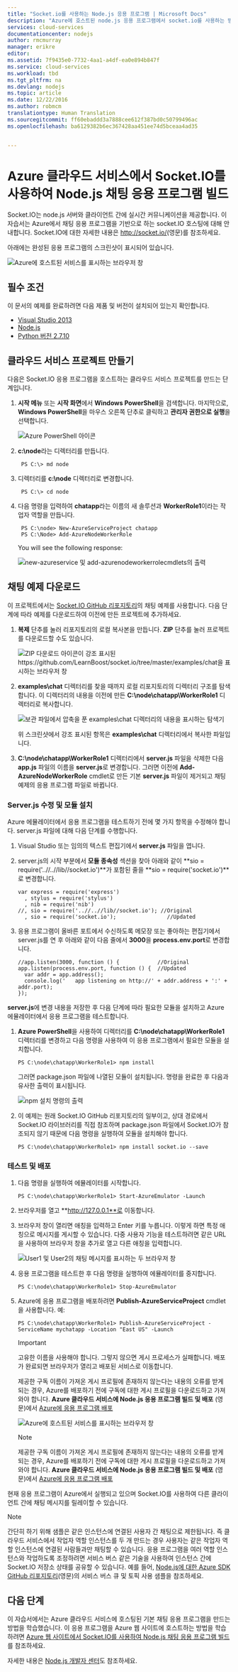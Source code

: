 ```yaml
---
title: "Socket.io를 사용하는 Node.js 응용 프로그램 | Microsoft Docs"
description: "Azure에 호스트된 node.js 응용 프로그램에서 socket.io를 사용하는 방법을 알아봅니다."
services: cloud-services
documentationcenter: nodejs
author: rmcmurray
manager: erikre
editor: 
ms.assetid: 7f9435e0-7732-4aa1-a4df-ea0e894b847f
ms.service: cloud-services
ms.workload: tbd
ms.tgt_pltfrm: na
ms.devlang: nodejs
ms.topic: article
ms.date: 12/22/2016
ms.author: robmcm
translationtype: Human Translation
ms.sourcegitcommit: ff60ebaddd3a7888cee612f387bd0c50799496ac
ms.openlocfilehash: ba6129382b6ec367428aa451ee74d5bceaa4ad35


---
```

# <a name="build-a-nodejs-chat-application-with-socketio-on-an-azure-cloud-service"></a>Azure 클라우드 서비스에서 Socket.IO를 사용하여 Node.js 채팅 응용 프로그램 빌드
Socket.IO는 node.js 서버와 클라이언트 간에 실시간 커뮤니케이션을 제공합니다. 이 자습서는 Azure에서 채팅 응용 프로그램을 기반으로 하는 socket.IO 호스팅에 대해 안내합니다. Socket.IO에 대한 자세한 내용은 <http://socket.io/>(영문)를 참조하세요.

아래에는 완성된 응용 프로그램의 스크린샷이 표시되어 있습니다.

![Azure에 호스트된 서비스를 표시하는 브라우저 창][completed-app]  

## <a name="prerequisites"></a>필수 조건
이 문서의 예제를 완료하려면 다음 제품 및 버전이 설치되어 있는지 확인합니다.

* [Visual Studio 2013](https://www.visualstudio.com/en-us/downloads/download-visual-studio-vs.aspx)
* [Node.js](https://nodejs.org/download/)
* [Python 버전 2.7.10](https://www.python.org/)

## <a name="create-a-cloud-service-project"></a>클라우드 서비스 프로젝트 만들기
다음은 Socket.IO 응용 프로그램을 호스트하는 클라우드 서비스 프로젝트를 만드는 단계입니다.

1. **시작 메뉴** 또는 **시작 화면**에서 **Windows PowerShell**을 검색합니다. 마지막으로, **Windows PowerShell**을 마우스 오른쪽 단추로 클릭하고 **관리자 권한으로 실행**을 선택합니다.
   
    ![Azure PowerShell 아이콘][powershell-menu]
2. **c:\\node**라는 디렉터리를 만듭니다. 
   
        PS C:\> md node
3. 디렉터리를 **c:\\node** 디렉터리로 변경합니다.
   
        PS C:\> cd node
4. 다음 명령을 입력하여 **chatapp**라는 이름의 새 솔루션과 **WorkerRole1**이라는 작업자 역할을 만듭니다.
   
        PS C:\node> New-AzureServiceProject chatapp
        PS C:\Node> Add-AzureNodeWorkerRole
   
    You will see the following response:
   
    ![new-azureservice 및 add-azurenodeworkerrolecmdlets의 출력](./media/cloud-services-nodejs-chat-app-socketio/socketio-1.png)

## <a name="download-the-chat-example"></a>채팅 예제 다운로드
이 프로젝트에서는 [Socket.IO GitHub 리포지토리](영문)의 채팅 예제를 사용합니다. 다음 단계에 따라 예제를 다운로드하여 이전에 만든 프로젝트에 추가하세요.

1. **복제** 단추를 눌러 리포지토리의 로컬 복사본을 만듭니다. **ZIP** 단추를 눌러 프로젝트를 다운로드할 수도 있습니다.
   
   ![ZIP 다운로드 아이콘이 강조 표시된 https://github.com/LearnBoost/socket.io/tree/master/examples/chat을 표시하는 브라우저 창][chat-example-view]
2. **examples\\chat** 디렉터리를 찾을 때까지 로컬 리포지토리의 디렉터리 구조를 탐색합니다. 이 디렉터리의 내용을 이전에 만든 **C:\\node\\chatapp\\WorkerRole1** 디렉터리로 복사합니다.
   
   ![보관 파일에서 압축을 푼 examples\\chat 디렉터리의 내용을 표시하는 탐색기][chat-contents]
   
   위 스크린샷에서 강조 표시된 항목은 **examples\\chat** 디렉터리에서 복사한 파일입니다.
3. **C:\\node\\chatapp\\WorkerRole1** 디렉터리에서 **server.js** 파일을 삭제한 다음 **app.js** 파일의 이름을 **server.js**로 변경합니다. 그러면 이전에 **Add-AzureNodeWorkerRole** cmdlet로 만든 기본 **server.js** 파일이 제거되고 채팅 예제의 응용 프로그램 파일로 바뀝니다.

### <a name="modify-serverjs-and-install-modules"></a>Server.js 수정 및 모듈 설치
Azure 에뮬레이터에서 응용 프로그램을 테스트하기 전에 몇 가지 항목을 수정해야 합니다. server.js 파일에 대해 다음 단계를 수행합니다.

1. Visual Studio 또는 임의의 텍스트 편집기에서 **server.js** 파일을 엽니다.
2. server.js의 시작 부분에서 **모듈 종속성** 섹션을 찾아 아래와 같이 **sio = require('..//..//lib//socket.io')**가 포함된 줄을 **sio = require('socket.io')**로 변경합니다.
   
       var express = require('express')
         , stylus = require('stylus')
         , nib = require('nib')
       //, sio = require('..//..//lib//socket.io'); //Original
         , sio = require('socket.io');                //Updated
3. 응용 프로그램이 올바른 포트에서 수신하도록 메모장 또는 좋아하는 편집기에서 server.js를 연 후 아래와 같이 다음 줄에서 **3000**을 **process.env.port**로 변경합니다.
   
       //app.listen(3000, function () {            //Original
       app.listen(process.env.port, function () {  //Updated
         var addr = app.address();
         console.log('   app listening on http://' + addr.address + ':' + addr.port);
       });

**server.js**에 변경 내용을 저장한 후 다음 단계에 따라 필요한 모듈을 설치하고 Azure 에뮬레이터에서 응용 프로그램을 테스트합니다.

1. **Azure PowerShell**을 사용하여 디렉터리를 **C:\\node\\chatapp\\WorkerRole1** 디렉터리를 변경하고 다음 명령을 사용하여 이 응용 프로그램에서 필요한 모듈을 설치합니다.
   
       PS C:\node\chatapp\WorkerRole1> npm install
   
   그러면 package.json 파일에 나열된 모듈이 설치됩니다. 명령을 완료한 후 다음과 유사한 출력이 표시됩니다.
   
   ![npm 설치 명령의 출력][The-output-of-the-npm-install-command]
2. 이 예제는 원래 Socket.IO GitHub 리포지토리의 일부이고, 상대 경로에서 Socket.IO 라이브러리를 직접 참조하며 package.json 파일에서 Socket.IO가 참조되지 않기 때문에 다음 명령을 실행하여 모듈을 설치해야 합니다.
   
       PS C:\node\chatapp\WorkerRole1> npm install socket.io --save

### <a name="test-and-deploy"></a>테스트 및 배포
1. 다음 명령을 실행하여 에뮬레이터를 시작합니다.
   
       PS C:\node\chatapp\WorkerRole1> Start-AzureEmulator -Launch
2. 브라우저를 열고 **http://127.0.0.1**로 이동합니다.
3. 브라우저 창이 열리면 애칭을 입력하고 Enter 키를 누릅니다.
   이렇게 하면 특정 애칭으로 메시지를 게시할 수 있습니다. 다중 사용자 기능을 테스트하려면 같은 URL을 사용하여 브라우저 창을 추가로 열고 다른 애칭을 입력합니다.
   
   ![User1 및 User2의 채팅 메시지를 표시하는 두 브라우저 창](./media/cloud-services-nodejs-chat-app-socketio/socketio-8.png)
4. 응용 프로그램을 테스트한 후 다음 명령을 실행하여 에뮬레이터를 중지합니다.
   
       PS C:\node\chatapp\WorkerRole1> Stop-AzureEmulator
5. Azure에 응용 프로그램을 배포하려면 **Publish-AzureServiceProject** cmdlet을 사용합니다. 예:
   
       PS C:\node\chatapp\WorkerRole1> Publish-AzureServiceProject -ServiceName mychatapp -Location "East US" -Launch
   
   > [!IMPORTANT]
   > 고유한 이름을 사용해야 합니다. 그렇지 않으면 게시 프로세스가 실패합니다. 배포가 완료되면 브라우저가 열리고 배포된 서비스로 이동합니다.
   > 
   > 제공한 구독 이름이 가져온 게시 프로필에 존재하지 않는다는 내용의 오류를 받게 되는 경우, Azure를 배포하기 전에 구독에 대한 게시 프로필을 다운로드하고 가져와야 합니다. **Azure 클라우드 서비스에 Node.js 응용 프로그램 빌드 및 배포** (영문)에서 [Azure에 응용 프로그램 배포](https://azure.microsoft.com/develop/nodejs/tutorials/getting-started/)
   > 
   > 
   
   ![Azure에 호스트된 서비스를 표시하는 브라우저 창][completed-app]
   
   > [!NOTE]
   > 제공한 구독 이름이 가져온 게시 프로필에 존재하지 않는다는 내용의 오류를 받게 되는 경우, Azure를 배포하기 전에 구독에 대한 게시 프로필을 다운로드하고 가져와야 합니다. **Azure 클라우드 서비스에 Node.js 응용 프로그램 빌드 및 배포** (영문)에서 [Azure에 응용 프로그램 배포](https://azure.microsoft.com/develop/nodejs/tutorials/getting-started/)
   > 
   > 

현재 응용 프로그램이 Azure에서 실행되고 있으며 Socket.IO를 사용하여 다른 클라이언트 간에 채팅 메시지를 릴레이할 수 있습니다.

> [!NOTE]
> 간단히 하기 위해 샘플은 같은 인스턴스에 연결된 사용자 간 채팅으로 제한됩니다. 즉 클라우드 서비스에서 작업자 역할 인스턴스를 두 개 만드는 경우 사용자는 같은 작업자 역할 인스턴스에 연결된 사람들과만 채팅할 수 있습니다. 응용 프로그램을 여러 역할 인스턴스와 작업하도록 조정하려면 서비스 버스 같은 기술을 사용하여 인스턴스 간에 Socket.IO 저장소 상태를 공유할 수 있습니다. 예를 들어, [Node.js에 대한 Azure SDK GitHub 리포지토리](https://github.com/WindowsAzure/azure-sdk-for-node)(영문)의 서비스 버스 큐 및 토픽 사용 샘플을 참조하세요.
> 
> 

## <a name="next-steps"></a>다음 단계
이 자습서에서는 Azure 클라우드 서비스에 호스팅된 기본 채팅 응용 프로그램을 만드는 방법을 학습했습니다. 이 응용 프로그램을 Azure 웹 사이트에 호스트하는 방법을 학습하려면 [Azure 웹 사이트에서 Socket.IO를 사용하여 Node.js 채팅 응용 프로그램 빌드][chatwebsite]를 참조하세요.

자세한 내용은 [Node.js 개발자 센터](/develop/nodejs/)도 참조하세요.

[chatwebsite]: /develop/nodejs/tutorials/website-using-socketio/

[Azure SLA]: http://www.windowsazure.com/support/sla/
[Azure SDK for Node.js GitHub repository]: https://github.com/WindowsAzure/azure-sdk-for-node
[completed-app]: ./media/cloud-services-nodejs-chat-app-socketio/socketio-10.png
[Azure SDK for Node.js]: https://www.windowsazure.com/develop/nodejs/
[Node.js Web Application]: https://www.windowsazure.com/develop/nodejs/tutorials/getting-started/
[Socket.IO GitHub 리포지토리]: https://github.com/LearnBoost/socket.io/tree/0.9.14
[Azure Considerations]: #windowsazureconsiderations
[Hosting the Chat Example in a Worker Role]: #hostingthechatexampleinawebrole
[Summary and Next Steps]: #summary
[powershell-menu]: ./media/cloud-services-nodejs-chat-app-socketio/azure-powershell-start.png

[chat example]: https://github.com/LearnBoost/socket.io/tree/master/examples/chat
[chat-example-view]: ./media/cloud-services-nodejs-chat-app-socketio/socketio-22.png


[chat-contents]: ./media/cloud-services-nodejs-chat-app-socketio/socketio-5.png
[The-output-of-the-npm-install-command]: ./media/cloud-services-nodejs-chat-app-socketio/socketio-7.png
[The output of the Publish-AzureService command]: ./media/cloud-services-nodejs-chat-app-socketio/socketio-9.png





<!--HONumber=Jan17_HO1-->


